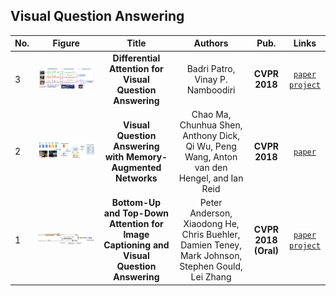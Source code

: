 ## Visual Question Answering
|No. |Figure   |Title   |Authors  |Pub.  |Links|
|-----|:-----:|:-----:|:-----:|:-----:|:---:|
|3|![Differential-Attention-VQA](data/Differential-Attention-VQA.png)|__Differential Attention for Visual Question Answering__|Badri Patro, Vinay P. Namboodiri|__CVPR 2018__|[`paper`](https://arxiv.org/abs/1804.00298v1) [`project`]( https://badripatro.github.io/DVQA/)|
|2|![Memory-Augmented-Net](data/Memory-Augmented-Net.png)|__Visual Question Answering with Memory-Augmented Networks__|Chao Ma, Chunhua Shen, Anthony Dick, Qi Wu, Peng Wang, Anton van den Hengel, and Ian Reid|__CVPR 2018__|[`paper`](https://arxiv.org/abs/1707.04968v2)|
|1|![ImCap-VQA](data/ImCap-VQA.png)|__Bottom-Up and Top-Down Attention for Image Captioning and Visual Question Answering__|Peter Anderson, Xiaodong He, Chris Buehler, Damien Teney, Mark Johnson, Stephen Gould, Lei Zhang|__CVPR 2018 (Oral)__|[`paper`](https://arxiv.org/abs/1707.07998v3) [`project`](http://www.panderson.me/up-down-attention/)|